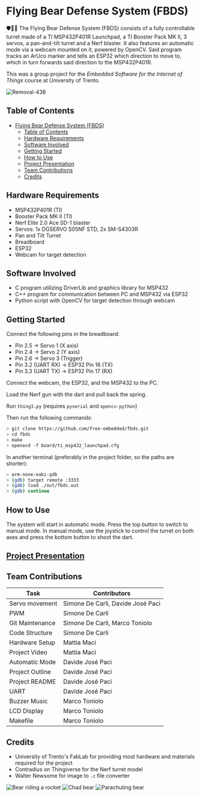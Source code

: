 # Flying Bear Defense System (FBDS)

🛡️📡🚀
The Flying Bear Defense System (FBDS) consists of a fully controllable turret made of a TI MSP432P401R Launchpad, a TI Booster Pack MK II, 3 servos, a pan-and-tilt turret and a Nerf blaster.
It also features an automatic mode via a webcam mounted on it, powered by OpenCV. Said program tracks an ArUco marker and tells an ESP32 which direction to move to, which in turn forwards said direction to the MSP432P401R.

This was a group project for the _Embedded Software for the Internet of Things_ course at University of Trento.

![Removal-438](https://github.com/free-embedded/fbds/assets/23656588/b18a7514-447f-408d-ae5a-e0ea6fe7d8b8)

## Table of Contents
- [Flying Bear Defense System (FBDS)](#flying-bear-defense-system-fbds)
  - [Table of Contents](#table-of-contents)
  - [Hardware Requirements](#hardware-requirements)
  - [Software Involved](#software-involved)
  - [Getting Started](#getting-started)
  - [How to Use](#how-to-use)
  - [Project Presentation](#project-presentation)
  - [Team Contributions](#team-contributions)
  - [Credits](#credits)

## Hardware Requirements
- MSP432P401R (TI)
- Booster Pack MK II (TI)
- Nerf Elite 2.0 Ace SD-1 blaster
- Servos: 1x DGSERVO S05NF STD, 2x SM-S4303R
- Pan and Tilt Turret
- Breadboard
- ESP32
- Webcam for target detection

## Software Involved
- C program utilizing DriverLib and graphics library for MSP432
- C++ program for communication between PC and MSP432 via ESP32
- Python script with OpenCV for target detection through webcam

## Getting Started
Connect the following pins in the breadboard:
- Pin 2.5 -> Servo 1 (X axis)
- Pin 2.4 -> Servo 2 (Y axis)
- Pin 2.6 -> Servo 3 (Trigger)
- Pin 3.2 (UART RX) -> ESP32 Pin 16 (TX)
- Pin 3.3 (UART TX) -> ESP32 Pin 17 (RX)

Connect the webcam, the ESP32, and the MSP432 to the PC.

Load the Nerf gun with the dart and pull back the spring.

Run `thing3.py` (requires `pyserial` and `opencv-python`)

Then run the following commands:

```sh
> git clone https://github.com/free-embedded/fbds.git
> cd fbds
> make
> openocd -f board/ti_msp432_launchpad.cfg
```

In another terminal (preferably in the project folder, so the paths are shorter):

```sh
> arm-none-eabi-gdb
> (gdb) target remote :3333
> (gdb) load ./out/fbds.out
> (gdb) continue
```

## How to Use
The system will start in automatic mode. Press the top button to switch to manual mode. In manual mode, use the joystick to control the turret on both axes and press the bottom button to shoot the dart.

## [Project Presentation](https://www.canva.com/design/DAF9WZTbPrw/5qKn4lTqf2faBvDL3ldvow/edit?utm_content=DAF9WZTbPrw&utm_campaign=designshare&utm_medium=link2&utm_source=sharebutton)

## Team Contributions
| Task              | Contributors             |
|-------------------|--------------------------|
| Servo movement    | Simone De Carli, Davide José Paci |
| PWM               | Simone De Carli          |
| Git Maintenance   | Simone De Carli, Marco Toniolo |
| Code Structure    | Simone De Carli          |
| Hardware Setup    | Mattia Maci              |
| Project Video     | Mattia Maci              |
| Automatic Mode    | Davide José Paci         |
| Project Outline   | Davide José Paci         |
| Project README    | Davide José Paci         |
| UART              | Davide José Paci         |
| Buzzer Music      | Marco Toniolo            |
| LCD Display       | Marco Toniolo            |
| Makefile          | Marco Toniolo            |

## Credits
- University of Trento's FabLab for providing most hardware and materials required for the project
- Contradius on Thingiverse for the Nerf turret model
- Walter Newsome for image to `.c` file converter

![Bear riding a rocket](https://github.com/davidepaci/fbds/assets/23656588/97df4885-5722-4dcb-8542-59ddd7192674)
![Chad bear](https://github.com/davidepaci/fbds/assets/23656588/11ce18b9-2380-4eb8-9651-2d43b3532342)
![Parachuting bear](https://github.com/davidepaci/fbds/assets/23656588/fb91147f-69b8-4179-96c8-fbb16c35a385)
